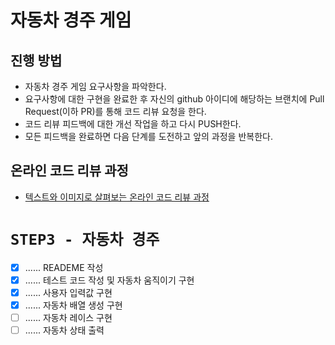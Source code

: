 # 자동차 경주 게임
## 진행 방법
* 자동차 경주 게임 요구사항을 파악한다.
* 요구사항에 대한 구현을 완료한 후 자신의 github 아이디에 해당하는 브랜치에 Pull Request(이하 PR)를 통해 코드 리뷰 요청을 한다.
* 코드 리뷰 피드백에 대한 개선 작업을 하고 다시 PUSH한다.
* 모든 피드백을 완료하면 다음 단계를 도전하고 앞의 과정을 반복한다.

## 온라인 코드 리뷰 과정
* [텍스트와 이미지로 살펴보는 온라인 코드 리뷰 과정](https://github.com/next-step/nextstep-docs/tree/master/codereview)

# `STEP3 - 자동차 경주`
- [X] ...... READEME 작성
- [X] ...... 테스트 코드 작성 및 자동차 움직이기 구현
- [X] ...... 사용자 입력값 구현
- [X] ...... 자동차 배열 생성 구현
- [ ] ...... 자동차 레이스 구현
- [ ] ...... 자동차 상태 출력